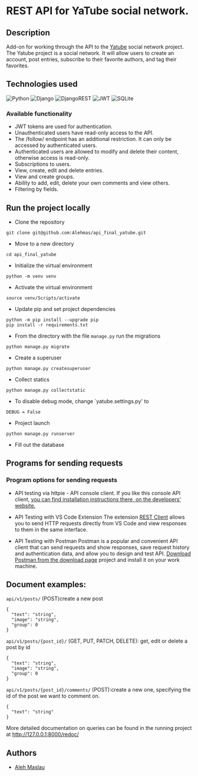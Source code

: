 # REST API for YaTube social network.

##  Description
Add-on for working through the API to the [Yatube](https://github.com/Oleg-2006/yatube_project) social network project. 
The Yatube project is a social network. It will allow users to create an account,
post entries, subscribe to their favorite authors, and tag their favorites.

##  Technologies used
![Python](https://img.shields.io/badge/Python-3776AB?style=for-the-badge&logo=python&logoColor=white) ![Django](https://img.shields.io/badge/Django-092E20?style=for-the-badge&logo=django&logoColor=white) ![DjangoREST](https://img.shields.io/badge/DJANGO-REST-ff1709?style=for-the-badge&logo=django&logoColor=white&color=ff1709&labelColor=gray) ![JWT](https://img.shields.io/badge/JWT-black?style=for-the-badge&logo=JSON%20web%20tokens) ![SQLite](https://img.shields.io/badge/sqlite-%2307405e.svg?style=for-the-badge&logo=sqlite&logoColor=white)

### Available functionality
* JWT tokens are used for authentication.
* Unauthenticated users have read-only access to the API.
* The /follow/ endpoint has an additional restriction. It can only be accessed by authenticated users.
* Authenticated users are allowed to modify and delete their content, otherwise access is read-only.
* Subscriptions to users.
* View, create, edit and delete entries.
* View and create groups.
* Ability to add, edit, delete your own comments and view others.
* Filtering by fields.

##  Run the project locally
- Clone the repository
```
git clone git@github.com:Alehmas/api_final_yatube.git
```
- Move to a new directory
```
cd api_final_yatube
```
- Initialize the virtual environment
```
python -m venv venv
```
- Activate the virtual environment
```
source venv/Scripts/activate
```
- Update pip and set project dependencies
```
python -m pip install --upgrade pip
pip install -r requirements.txt
```
- From the directory with the file `manage.py` run the migrations
```
python manage.py migrate
```
- Create a superuser
```
python manage.py createsuperuser
```
- Collect statics
```
python manage.py collectstatic
```
- To disable debug mode, change `yatube.settings.py' to
```
DEBUG = False
```
- Project launch
```
python manage.py runserver
```
- Fill out the database

##  Programs for sending requests

### Program options for sending requests
* API testing via httpie - API console client.
If you like this console API client, [you can find installation instructions there, on the developers' website.](https://httpie.io/docs/cli/installation)

* API Testing with VS Code Extension
The extension [REST Client](https://marketplace.visualstudio.com/items?itemName=humao.rest-client) allows you to send HTTP requests directly from VS Code and view responses to them in the same interface.

* API Testing with Postman
Postman is a popular and convenient API client that can send requests and show responses, save request history and authentication data, and allow you to design and test API.
[Download Postman from the download page](https://www.postman.com/downloads/) project and install it on your work machine.


## Document examples:

`api/v1/posts/` (POST)create a new post
```
{
  "text": "string",
  "image": "string",
  "group": 0
}
```
`api/v1/posts/{post_id}/` (GET, PUT, PATCH, DELETE): get, edit or delete a post by id
```
{
  "text": "string",
  "image": "string",
  "group": 0
}
```
`api/v1/posts/{post_id}/comments/` (POST):create a new one, specifying the id of the post we want to comment on.
```
{
  "text": "string"
}
```
More detailed documentation on queries can be found in the running project at http://127.0.0.1:8000/redoc/

## Authors
- [Aleh Maslau](https://github.com/Alehmas)